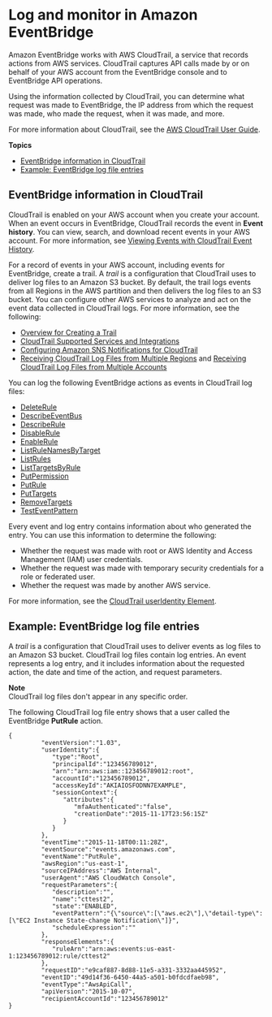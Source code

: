 # Log and monitor in Amazon EventBridge<a name="eb-logging-monitoring"></a>

Amazon EventBridge works with AWS CloudTrail, a service that records actions from AWS services\. CloudTrail captures API calls made by or on behalf of your AWS account from the EventBridge console and to EventBridge API operations\. 

 Using the information collected by CloudTrail, you can determine what request was made to EventBridge, the IP address from which the request was made, who made the request, when it was made, and more\. 

For more information about CloudTrail, see the [AWS CloudTrail User Guide](https://docs.aws.amazon.com/awscloudtrail/latest/userguide/)\.

**Topics**
+ [EventBridge information in CloudTrail](#eb-info-in-cloudtrail)
+ [Example: EventBridge log file entries](#eb-understanding-entries-in-cloudtrail)

## EventBridge information in CloudTrail<a name="eb-info-in-cloudtrail"></a>

CloudTrail is enabled on your AWS account when you create your account\. When an event occurs in EventBridge, CloudTrail records the event in **Event history**\. You can view, search, and download recent events in your AWS account\. For more information, see [Viewing Events with CloudTrail Event History](https://docs.aws.amazon.com/awscloudtrail/latest/userguide/view-cloudtrail-events.html)\. 

For a record of events in your AWS account, including events for EventBridge, create a trail\. A *trail* is a configuration that CloudTrail uses to deliver log files to an Amazon S3 bucket\. By default, the trail logs events from all Regions in the AWS partition and then delivers the log files to an S3 bucket\. You can configure other AWS services to analyze and act on the event data collected in CloudTrail logs\. For more information, see the following: 
+ [Overview for Creating a Trail](https://docs.aws.amazon.com/awscloudtrail/latest/userguide/cloudtrail-create-and-update-a-trail.html)
+ [CloudTrail Supported Services and Integrations](https://docs.aws.amazon.com/awscloudtrail/latest/userguide/cloudtrail-aws-service-specific-topics.html#cloudtrail-aws-service-specific-topics-integrations)
+ [Configuring Amazon SNS Notifications for CloudTrail](https://docs.aws.amazon.com/awscloudtrail/latest/userguide/getting_notifications_top_level.html)
+ [Receiving CloudTrail Log Files from Multiple Regions](https://docs.aws.amazon.com/awscloudtrail/latest/userguide/receive-cloudtrail-log-files-from-multiple-regions.html) and [Receiving CloudTrail Log Files from Multiple Accounts](https://docs.aws.amazon.com/awscloudtrail/latest/userguide/cloudtrail-receive-logs-from-multiple-accounts.html)

You can log the following EventBridge actions as events in CloudTrail log files:
+ [DeleteRule](https://docs.aws.amazon.com/AmazonCloudWatchEvents/latest/APIReference/API_DeleteRule.html)
+ [DescribeEventBus](https://docs.aws.amazon.com/AmazonCloudWatchEvents/latest/APIReference/API_DescribeRule.html)
+ [DescribeRule](https://docs.aws.amazon.com/AmazonCloudWatchEvents/latest/APIReference/API_DescribeRule.html)
+ [DisableRule](https://docs.aws.amazon.com/AmazonCloudWatchEvents/latest/APIReference/API_DisableRule.html)
+ [EnableRule](https://docs.aws.amazon.com/AmazonCloudWatchEvents/latest/APIReference/API_EnableRule.html)
+ [ListRuleNamesByTarget](https://docs.aws.amazon.com/AmazonCloudWatchEvents/latest/APIReference/API_ListRuleNamesByTarget.html)
+ [ListRules](https://docs.aws.amazon.com/AmazonCloudWatchEvents/latest/APIReference/API_ListRules.html)
+ [ListTargetsByRule](https://docs.aws.amazon.com/AmazonCloudWatchEvents/latest/APIReference/API_ListTargetsByRule.html)
+ [PutPermission](https://docs.aws.amazon.com/AmazonCloudWatchEvents/latest/APIReference/API_PutPermission.html)
+ [PutRule](https://docs.aws.amazon.com/AmazonCloudWatchEvents/latest/APIReference/API_PutRule.html)
+ [PutTargets](https://docs.aws.amazon.com/AmazonCloudWatchEvents/latest/APIReference/API_PutTargets.html)
+ [RemoveTargets](https://docs.aws.amazon.com/AmazonCloudWatchEvents/latest/APIReference/API_RemoveTargets.html)
+ [TestEventPattern](https://docs.aws.amazon.com/AmazonCloudWatchEvents/latest/APIReference/API_TestEventPattern.html)

Every event and log entry contains information about who generated the entry\. You can use this information to determine the following: 
+ Whether the request was made with root or AWS Identity and Access Management \(IAM\) user credentials\.
+ Whether the request was made with temporary security credentials for a role or federated user\.
+ Whether the request was made by another AWS service\.

For more information, see the [CloudTrail userIdentity Element](https://docs.aws.amazon.com/awscloudtrail/latest/userguide/cloudtrail-event-reference-user-identity.html)\.

## Example: EventBridge log file entries<a name="eb-understanding-entries-in-cloudtrail"></a>

A *trail* is a configuration that CloudTrail uses to deliver events as log files to an Amazon S3 bucket\. CloudTrail log files contain log entries\. An event represents a log entry, and it includes information about the requested action, the date and time of the action, and request parameters\.

**Note**  
CloudTrail log files don't appear in any specific order\.

The following CloudTrail log file entry shows that a user called the EventBridge **PutRule** action\.

```
{
         "eventVersion":"1.03",
         "userIdentity":{
            "type":"Root",
            "principalId":"123456789012",
            "arn":"arn:aws:iam::123456789012:root",
            "accountId":"123456789012",
            "accessKeyId":"AKIAIOSFODNN7EXAMPLE",
            "sessionContext":{
               "attributes":{
                  "mfaAuthenticated":"false",
                  "creationDate":"2015-11-17T23:56:15Z"
               }
            }
         },
         "eventTime":"2015-11-18T00:11:28Z",
         "eventSource":"events.amazonaws.com",
         "eventName":"PutRule",
         "awsRegion":"us-east-1",
         "sourceIPAddress":"AWS Internal",
         "userAgent":"AWS CloudWatch Console",
         "requestParameters":{
            "description":"",
            "name":"cttest2",
            "state":"ENABLED",
            "eventPattern":"{\"source\":[\"aws.ec2\"],\"detail-type\":[\"EC2 Instance State-change Notification\"]}",
            "scheduleExpression":""
         },
         "responseElements":{
            "ruleArn":"arn:aws:events:us-east-1:123456789012:rule/cttest2"
         },
         "requestID":"e9caf887-8d88-11e5-a331-3332aa445952",
         "eventID":"49d14f36-6450-44a5-a501-b0fdcdfaeb98",
         "eventType":"AwsApiCall",
         "apiVersion":"2015-10-07",
         "recipientAccountId":"123456789012"
}
```